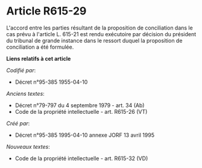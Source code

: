 # Article R615-29

L'accord entre les parties résultant de la proposition de conciliation dans le cas prévu à l'article L. 615-21 est rendu
exécutoire par décision du président du tribunal de grande instance dans le ressort duquel la proposition de conciliation a
été formulée.

**Liens relatifs à cet article**

_Codifié par_:

  - Décret n°95-385 1955-04-10

_Anciens textes_:

  - Décret n°79-797 du 4 septembre 1979 - art. 34 (Ab)
  - Code de la propriété intellectuelle - art. R615-26 (VT)

_Créé par_:

  - Décret n°95-385 1995-04-10 annexe JORF 13 avril 1995

_Nouveaux textes_:

  - Code de la propriété intellectuelle - art. R615-32 (VD)
